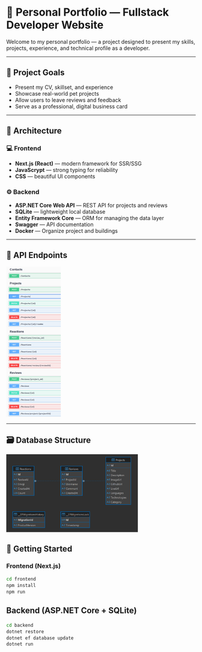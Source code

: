 # 🧭 Personal Portfolio — Fullstack Developer Website

Welcome to my personal portfolio — a project designed to present my skills, projects, experience, and technical profile as a developer.

---

## 📌 Project Goals

- Present my CV, skillset, and experience
- Showcase real-world pet projects
- Allow users to leave reviews and feedback
- Serve as a professional, digital business card

---

## 🧱 Architecture

### 💻 Frontend

- **Next.js (React)** — modern framework for SSR/SSG
- **JavaScrypt** — strong typing for reliability
- **CSS** — beautiful UI components

### ⚙️ Backend

- **ASP.NET Core Web API** — REST API for projects and reviews
- **SQLite** — lightweight local database
- **Entity Framework Core** — ORM for managing the data layer
- **Swagger** — API documentation
- **Docker** — Organize project and buildings

---

## 🔄 API Endpoints

<img className="api" src="backend/wwwroot/api.png" alt="Avatar" height="400px" />

---

## 🗃️ Database Structure

<img className="api" src="backend/wwwroot/database_diagram.png" alt="Avatar" width="350px" />

## 🚀 Getting Started

### Frontend (Next.js)

```bash
cd frontend
npm install
npm run
```

## Backend (ASP.NET Core + SQLite)

```bash
cd backend
dotnet restore
dotnet ef database update
dotnet run
```
